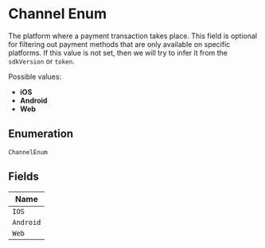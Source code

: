 
# Channel Enum

The platform where a payment transaction takes place. This field is optional for filtering out payment methods that are only available on specific platforms. If this value is not set, then we will try to infer it from the `sdkVersion` or `token`.

Possible values:

* **iOS**
* **Android**
* **Web**

## Enumeration

`ChannelEnum`

## Fields

| Name |
|  --- |
| `IOS` |
| `Android` |
| `Web` |

